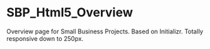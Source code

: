 SBP_Html5_Overview
==================

Overview page for Small Business Projects. Based on Initializr. Totally responsive down to 250px.